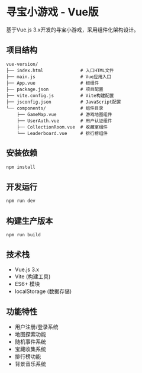 # 寻宝小游戏 - Vue版

基于Vue.js 3.x开发的寻宝小游戏，采用组件化架构设计。

## 项目结构

```
vue-version/
├── index.html              # 入口HTML文件
├── main.js                 # Vue应用入口
├── App.vue                 # 根组件
├── package.json            # 项目配置
├── vite.config.js          # Vite构建配置
├── jsconfig.json           # JavaScript配置
└── components/             # 组件目录
    ├── GameMap.vue         # 游戏地图组件
    ├── UserAuth.vue        # 用户认证组件
    ├── CollectionRoom.vue  # 收藏室组件
    └── Leaderboard.vue     # 排行榜组件
```

## 安装依赖

```bash
npm install
```

## 开发运行

```bash
npm run dev
```

## 构建生产版本

```bash
npm run build
```

## 技术栈

- Vue.js 3.x
- Vite (构建工具)
- ES6+ 模块
- localStorage (数据存储)

## 功能特性

- 用户注册/登录系统
- 地图探索功能
- 随机事件系统
- 宝藏收集系统
- 排行榜功能
- 背景音乐系统

